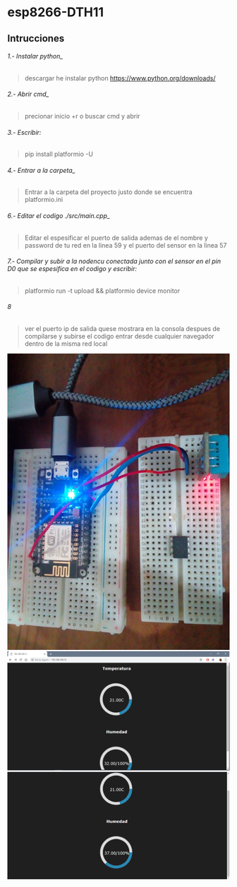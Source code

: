 # esp8266-DTH11

## Intrucciones

###### 1.- Instalar python_
>descargar he instalar python
>https://www.python.org/downloads/

###### 2.- Abrir cmd_
>precionar inicio +r o buscar cmd y abrir

###### 3.- Escribir: 
> pip install platformio -U

###### 4.- Entrar a la carpeta_
> Entrar a la carpeta del proyecto justo donde se encuentra platformio.ini

###### 6.- Editar el codigo ./src/main.cpp_
>Editar el espesificar el puerto de salida ademas de  el nombre y password de tu red en la linea 59 y el puerto del sensor en la linea 57

###### 7.- Compilar y subir a la nodencu conectada junto con el sensor en el pin D0 que se espesifica en el codigo y escribir:
> platformio run -t upload && platformio device monitor

###### 8
> ver el puerto ip de salida quese mostrara en la consola despues de compilarse y subirse el codigo entrar desde cualquier navegador dentro de la misma red local


![Foto](foto.jpg)
![Captura1](Captura1.PNG)
![Captura1](Captura2.PNG)
